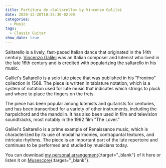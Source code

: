 ```yaml
---
title: Partitura de «Saltarello» by Vincenzo Galilei
date: 2020-12-20T10:34:30-02:00
categories:
  - Music
tags:
  - Classic Guitar
show_date: true
---
```


Saltarello is a lively, fast-paced Italian dance that originated in the 14th century. [Vincenzo Galilei](https://it.wikipedia.org/wiki/Vincenzo_Galilei) was an Italian composer and lutenist who lived in the late 16th century and is credited with popularizing the saltarello in his music.

Galilei's Saltarello is a solo lute piece that was published in his "Fronimo" collection in 1568. The piece is written in tablature notation, which is a system of notation used for lute music that indicates which strings to pluck and where to place the fingers on the frets.

The piece has been popular among lutenists and guitarists for centuries, and has been transcribed for a variety of other instruments, including the harpsichord and the mandolin. It has also been used in film and television soundtracks, most notably in the 1992 film "The Lover."

Galilei's Saltarello is a prime example of Renaissance music, which is characterized by its use of modal harmonies, contrapuntal textures, and intricate rhythms. The piece is an important part of the lute repertoire and continues to be performed and studied by musicians today.

You can download [my personal arrangement](/assets/pdfs/Saltarello_Vincenzo_Galilei.pdf){:target="_blank"} of it here or listen it on [Musescore](https://musescore.com/user/34815997/scores/6529054){:target="_blank"}.
